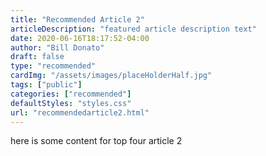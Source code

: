 ```yaml
---
title: "Recommended Article 2"
articleDescription: "featured article description text"
date: 2020-06-16T18:17:52-04:00
author: "Bill Donato"
draft: false
type: "recommended"
cardImg: "/assets/images/placeHolderHalf.jpg"
tags: ["public"]
categories: ["recommended"]
defaultStyles: "styles.css"
url: "recommendedarticle2.html"
---
```


here is some content for top four article 2